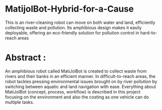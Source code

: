 # MatijolBot-Hybrid-for-a-Cause
This is an river-cleaning robot can move on both water and land, efficiently collecting waste and pollution. Its amphibious design makes it easily deployable, offering an eco-friendly solution for pollution control in hard-to-reach areas
# Abstract : 
An amphibious robot called MatiJolBot is created to collect waste from rivers and their banks in an efficient manner. In difficult-to-reach areas, the robot tackles pressing environmental issues brought on by river pollution by switching between aquatic and land navigation with ease. Everything about MatiJolBot (concept, process, workflow) is described in this project focusing on the environment and also the costing as one vehicle can do multiple tasks. 
